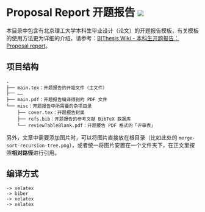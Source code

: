 # Proposal Report 开题报告 ![](https://raw.githubusercontent.com/spencerwooo/BIThesis/master/assets/bithesis_badge_solid.svg?sanitize=true)

本目录中包含有北京理工大学本科生毕业设计（论文）的开题报告模板，有关模板的使用方法更为详细的介绍，请参考：[BIThesis Wiki - 本科生开题报告：Proposal report](https://bithesis.spencerwoo.com/Guide/3-Templates/Proposal-Report)。

## 项目结构

```
.
├── main.tex：开题报告的开始文件（主文件）
├── ……
├── main.pdf：开题报告编译得到的 PDF 文件
└── misc：开题报告中所需要的杂项目录
    ├── cover.tex：开题报告封面
    ├── refs.bib：开题报告的参考文献 BibTeX 数据库
    └── reviewTableBlank.pdf：开题报告 PDF 格式的「评审表」
```

另外，文章中需要添加图片时，可以将图片直接放在根目录（比如此处的 `merge-sort-recursion-tree.png`），或者统一将图片安置在一个文件夹下，在正文里按照**相对路径**进行引用。

## 编译方式

```
-> xelatex
-> biber
-> xelatex
-> xelatex
```
